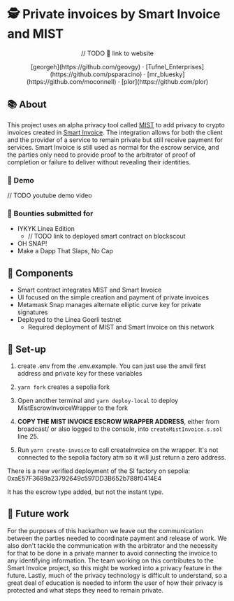 # 🕵 Private invoices by Smart Invoice and MIST

<p align="center">
// TODO 🔗 link to website
</p>

<p align="center">
[georgeh](https://github.com/geovgy) · [Tufnel_Enterprises](https://github.com/psparacino) · [mr_bluesky](https://github.com/moconnell) · [plor](https://github.com/plor)
</p>

## 📚 About

This project uses an alpha privacy tool called [MIST](https://github.com/ModularIncognitoSTack) to add privacy to crypto invoices created in [Smart Invoice](https://github.com/SmartInvoiceXYZ). The integration allows for both the client and the provider of a service to remain private but still receive payment for services. Smart Invoice is still used as normal for the escrow service, and the parties only need to provide proof to the arbitrator of proof of completion or failure to deliver without revealing their identities.

### 📼 Demo
// TODO youtube demo video

### 🎯 Bounties submitted for

- IYKYK Linea Edition
  - // TODO link to deployed smart contract on blockscout
- OH SNAP!
- Make a Dapp That Slaps, No Cap

## 🧰 Components

- Smart contract integrates MIST and Smart Invoice
- UI focused on the simple creation and payment of private invoices
- Metamask Snap manages alternate elliptic curve key for private signatures
- Deployed to the Linea Goerli testnet
  - Required deployment of MIST and Smart Invoice on this network

## 🔧 Set-up

1) create .env from the .env.example. You can just use the anvil first address and private key for these variables

2) `yarn fork` creates a sepolia fork

3) Open another terminal and `yarn deploy-local` to deploy MistEscrowInvoiceWrapper to the fork
 
4) **COPY THE MIST INVOICE ESCROW WRAPPER ADDRESS**, either from broadcast/ or also logged to the console, into `createMistInvoice.s.sol` line 25.

5) Run `yarn create-invoice` to call createInvoice on the wrapper. It's not connected to the sepolia factory atm so it will just return a zero address.

There is a new verified deployment of the SI factory on sepolia: 0xaE57F3689a23792649c597DD3B652b788f0414E4

It has the escrow type added, but not the instant type.

## 🚀 Future work

For the purposes of this hackathon we leave out the communication between the parties needed to coordinate payment and release of work. We also don't tackle the communication with the arbitrator and the necessity for that to be done in a private manner to avoid connecting the invoice to any identifying information. The team working on this contributes to the Smart Invoice project, so this might be worked into a privacy feature in the future. Lastly, much of the privacy technology is difficult to understand, so a great deal of education is needed to inform the user of how their privacy is protected and what steps they need to remain private.
